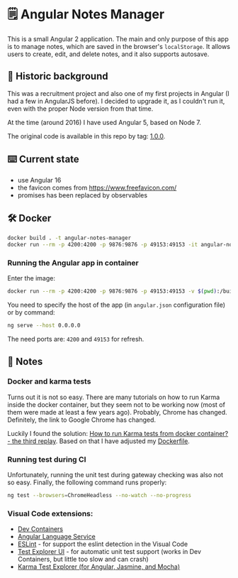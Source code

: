 # 🗒️ Angular Notes Manager

This is a small Angular 2 application. The main and only purpose of this app is to manage notes, which are saved in the browser's `localStorage`. It allows users to create, edit, and delete notes, and it also supports autosave.

## 📜 Historic background

This was a recruitment project and also one of my first projects in Angular (I had a few in AngularJS before). I decided to upgrade it, as I couldn't run it, even with the proper Node version from that time.

At the time (around 2016) I have used Angular 5, based on Node 7.

The original code is available in this repo by tag: [1.0.0](https://github.com/dplocki/angular-notes-manager/releases/tag/1.0.0).

## ⌨️ Current state

* use Angular 16
* the favicon comes from https://www.freefavicon.com/
* promises has been replaced by observables

## 🛠️ Docker

```sh
docker build . -t angular-notes-manager
docker run --rm -p 4200:4200 -p 9876:9876 -p 49153:49153 -it angular-notes-manager
```

### Running the Angular app in container

Enter the image:

```sh
docker run --rm -p 4200:4200 -p 9876:9876 -p 49153:49153 -v $(pwd):/build -it angular-notes-manager /bin/sh
```

You need to specify the host of the app (in `angular.json` configuration file) or by command:

```sh
ng serve --host 0.0.0.0
```

The need ports are: `4200` and `49153` for refresh.

## 📝 Notes

### Docker and karma tests

Turns out it is not so easy. There are many tutorials on how to run Karma inside the docker container, but they seem not to be working now (most of them were made at least a few years ago). Probably, Chrome has changed. Definitely, the link to Google Chrome has changed.

Luckily I found the solution: [How to run Karma tests from docker container? - the third replay](https://stackoverflow.com/a/72306681). Based on that I have adjusted my [Dockerfile](./Dockerfile).

### Running test during CI

Unfortunately, running the unit test during gateway checking was also not so easy. Finally, the following command runs properly:

```sh
ng test --browsers=ChromeHeadless --no-watch --no-progress
```

### Visual Code extensions:

* [Dev Containers](https://marketplace.visualstudio.com/items?itemName=ms-vscode-remote.remote-containers)
* [Angular Language Service](https://marketplace.visualstudio.com/items?itemName=Angular.ng-template)
* [ESLint](https://marketplace.visualstudio.com/items?itemName=dbaeumer.vscode-eslint) - for support the eslint detection in the Visual Code
* [Test Explorer UI](https://marketplace.visualstudio.com/items?itemName=hbenl.vscode-test-explorer) - for automatic unit test support (works in Dev Containers, but little too slow and can crash)
* [Karma Test Explorer (for Angular, Jasmine, and Mocha)](https://marketplace.visualstudio.com/items?itemName=lucono.karma-test-explorer)
